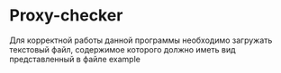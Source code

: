 # Proxy-checker
Для корректной работы данной программы необходимо загружать текстовый файл, содержимое которого должно иметь вид представленный в файле example

